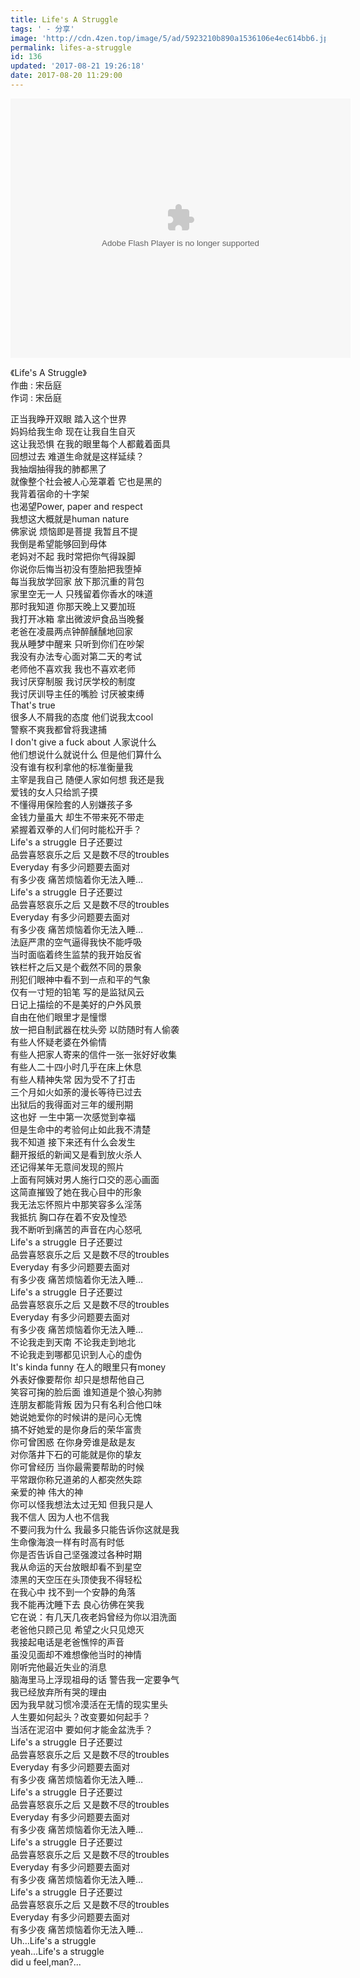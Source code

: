 ```yaml
---
title: Life's A Struggle
tags: ' - 分享'
image: 'http://cdn.4zen.top/image/5/ad/5923210b890a1536106e4ec614bb6.jpg'
permalink: lifes-a-struggle
id: 136
updated: '2017-08-21 19:26:18'
date: 2017-08-20 11:29:00
---
```


<embed height="415" width="544" quality="high" allowfullscreen="true" type="application/x-shockwave-flash" src="//static.hdslb.com/miniloader.swf" flashvars="aid=1604226&page=1" pluginspage="//www.adobe.com/shockwave/download/download.cgi?P1_Prod_Version=ShockwaveFlash"></embed>

《Life's A Struggle》<br/>
作曲 : 宋岳庭<br/>
作词 : 宋岳庭

正当我睁开双眼 踏入这个世界<br/>
妈妈给我生命 现在让我自生自灭<br/>
这让我恐惧 在我的眼里每个人都戴着面具<br/>
回想过去 难道生命就是这样延续？<br/>
我抽烟抽得我的肺都黑了<br/>
就像整个社会被人心笼罩着 它也是黑的<br/>
我背着宿命的十字架<br/>
也渴望Power, paper and respect<br/>
我想这大概就是human nature<br/>
佛家说 烦恼即是菩提 我暂且不提<br/>
我倒是希望能够回到母体<br/>
老妈对不起 我时常把你气得跺脚<br/>
你说你后悔当初没有堕胎把我堕掉<br/>
每当我放学回家 放下那沉重的背包<br/>
家里空无一人 只残留着你香水的味道<br/>
那时我知道 你那天晚上又要加班<br/>
我打开冰箱 拿出微波炉食品当晚餐<br/>
老爸在凌晨两点钟醉醺醺地回家<br/>
我从睡梦中醒来 只听到你们在吵架<br/>
我没有办法专心面对第二天的考试<br/>
老师他不喜欢我 我也不喜欢老师<br/>
我讨厌穿制服 我讨厌学校的制度<br/>
我讨厌训导主任的嘴脸 讨厌被束缚<br/>
That's true<br/>
很多人不屑我的态度 他们说我太cool<br/>
警察不爽我都曾将我逮捕<br/>
I don't give a fuck about 人家说什么<br/>
他们想说什么就说什么 但是他们算什么<br/>
没有谁有权利拿他的标准衡量我<br/>
主宰是我自己 随便人家如何想 我还是我<br/>
爱钱的女人只给凯子摸<br/>
不懂得用保险套的人别嫌孩子多<br/>
金钱力量虽大 却生不带来死不带走<br/>
紧握着双拳的人们何时能松开手？<br/>
Life's a struggle 日子还要过<br/>
品尝喜怒哀乐之后 又是数不尽的troubles<br/>
Everyday 有多少问题要去面对<br/>
有多少夜 痛苦烦恼着你无法入睡…<br/>
Life's a struggle 日子还要过<br/>
品尝喜怒哀乐之后 又是数不尽的troubles<br/>
Everyday 有多少问题要去面对<br/>
有多少夜 痛苦烦恼着你无法入睡…<br/>
法庭严肃的空气逼得我快不能呼吸<br/>
当时面临着终生监禁的我开始反省<br/>
铁栏杆之后又是个截然不同的景象<br/>
刑犯们眼神中看不到一点和平的气象<br/>
仅有一寸短的铅笔 写的是监狱风云<br/>
日记上描绘的不是美好的户外风景<br/>
自由在他们眼里才是憧憬<br/>
放一把自制武器在枕头旁 以防随时有人偷袭<br/>
有些人怀疑老婆在外偷情<br/>
有些人把家人寄来的信件一张一张好好收集<br/>
有些人二十四小时几乎在床上休息<br/>
有些人精神失常 因为受不了打击<br/>
三个月如火如荼的漫长等待已过去<br/>
出狱后的我得面对三年的缓刑期<br/>
这也好 一生中第一次感觉到幸福<br/>
但是生命中的考验何止如此我不清楚<br/>
我不知道 接下来还有什么会发生<br/>
翻开报纸的新闻又是看到放火杀人<br/>
还记得某年无意间发现的照片<br/>
上面有阿姨对男人施行口交的恶心画面<br/>
这简直摧毁了她在我心目中的形象<br/>
我无法忘怀照片中那笑容多么淫荡<br/>
我抵抗 胸口存在着不安及惶恐<br/>
我不断听到痛苦的声音在内心怒吼<br/>
Life's a struggle 日子还要过<br/>
品尝喜怒哀乐之后 又是数不尽的troubles<br/>
Everyday 有多少问题要去面对<br/>
有多少夜 痛苦烦恼着你无法入睡…<br/>
Life's a struggle 日子还要过<br/>
品尝喜怒哀乐之后 又是数不尽的troubles<br/>
Everyday 有多少问题要去面对<br/>
有多少夜 痛苦烦恼着你无法入睡…<br/>
不论我走到天南 不论我走到地北<br/>
不论我走到哪都见识到人心的虚伪<br/>
It's kinda funny 在人的眼里只有money<br/>
外表好像要帮你 却只是想帮他自己<br/>
笑容可掬的脸后面 谁知道是个狼心狗肺<br/>
连朋友都能背叛 因为只有名利合他口味<br/>
她说她爱你的时候讲的是问心无愧<br/>
搞不好她爱的是你身后的荣华富贵<br/>
你可曾困惑 在你身旁谁是敌是友<br/>
对你落井下石的可能就是你的挚友<br/>
你可曾经历 当你最需要帮助的时候<br/>
平常跟你称兄道弟的人都突然失踪<br/>
亲爱的神 伟大的神<br/>
你可以怪我想法太过无知 但我只是人<br/>
我不信人 因为人也不信我<br/>
不要问我为什么 我最多只能告诉你这就是我<br/>
生命像海浪一样有时高有时低<br/>
你是否告诉自己坚强渡过各种时期<br/>
我从命运的天台放眼却看不到星空<br/>
漆黑的天空压在头顶使我不得轻松<br/>
在我心中 找不到一个安静的角落<br/>
我不能再沈睡下去 良心彷佛在笑我<br/>
它在说：有几天几夜老妈曾经为你以泪洗面<br/>
老爸他只顾己见 希望之火只见熄灭<br/>
我接起电话是老爸憔悴的声音<br/>
虽没见面却不难想像他当时的神情<br/>
刚听完他最近失业的消息<br/>
脑海里马上浮现祖母的话 警告我一定要争气<br/>
我已经放弃所有哭的理由<br/>
因为我早就习惯冷漠活在无情的现实里头<br/>
人生要如何起头？改变要如何起手？<br/>
当活在泥沼中 要如何才能金盆洗手？<br/>
Life's a struggle 日子还要过<br/>
品尝喜怒哀乐之后 又是数不尽的troubles<br/>
Everyday 有多少问题要去面对<br/>
有多少夜 痛苦烦恼着你无法入睡…<br/>
Life's a struggle 日子还要过<br/>
品尝喜怒哀乐之后 又是数不尽的troubles<br/>
Everyday 有多少问题要去面对<br/>
有多少夜 痛苦烦恼着你无法入睡…<br/>
Life's a struggle 日子还要过<br/>
品尝喜怒哀乐之后 又是数不尽的troubles<br/>
Everyday 有多少问题要去面对<br/>
有多少夜 痛苦烦恼着你无法入睡…<br/>
Life's a struggle 日子还要过<br/>
品尝喜怒哀乐之后 又是数不尽的troubles<br/>
Everyday 有多少问题要去面对<br/>
有多少夜 痛苦烦恼着你无法入睡…<br/>
Uh...Life's a struggle<br/>
yeah...Life's a struggle<br/>
did u feel,man?...<br/>